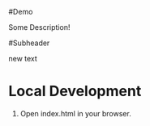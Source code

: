 #Demo


Some Description!

#Subheader

new text

# Local Development 

1. Open index.html in your browser.